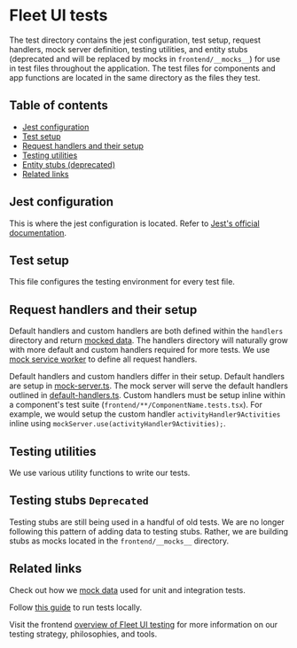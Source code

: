 # Fleet UI tests

The test directory contains the jest configuration, test setup, request handlers, mock server definition,  testing utilities, and entity stubs (deprecated and will be replaced by mocks in `frontend/__mocks__`) for use in test files throughout the application. The test files for components and app functions are located in the same directory as the files they test.

<!-- 
TODO

The default export from the test directory includes mock server with default handlers, custom handlers, testing stubs, and testing utilities like custom renderers. -->

## Table of contents
- [Jest configuration](#jest-configuration)
- [Test setup](#test-setup)
- [Request handlers and their setup](#request-handlers-and-their-setup)
- [Testing utilities](#testing-utilities)
- [Entity stubs (deprecated)](#entity-stubs-deprecated)
- [Related links](#related-links)

## Jest configuration

This is where the jest configuration is located. Refer to [Jest's official documentation](https://jestjs.io/docs/configuration).
## Test setup

This file configures the testing environment for every test file.

## Request handlers and their setup

Default handlers and custom handlers are both defined within the `handlers` directory and return [mocked data](../__mocks__/README.md). The handlers directory will naturally grow with more default and custom handlers required for more tests. We use [mock service worker](https://mswjs.io/docs/api/rest) to define all request handlers.

Default handlers and custom handlers differ in their setup. Default handlers are setup in [mock-server.ts](./mock-server.ts). The mock server will serve the default handlers outlined in [default-handlers.ts](./default-handlers.ts). Custom handlers must be setup inline within a component's test suite (`frontend/**/ComponentName.tests.tsx`). For example, we would setup the custom handler `activityHandler9Activities` inline using `mockServer.use(activityHandler9Activities);`.

## Testing utilities

We use various utility functions to write our tests.

## Testing stubs `Deprecated`

Testing stubs are still being used in a handful of old tests. We are no longer following this pattern of adding data to testing stubs. Rather, we are building stubs as mocks located in the `frontend/__mocks__` directory.

## Related links

Check out how we [mock data](../__mocks__/README.md) used for unit and integration tests.

Follow [this guide](../../docs/Contributing/Testing-and-local-development.md) to run tests locally.

Visit the frontend [overview of Fleet UI testing](../docs/Contributing/Fleet-UI-Testing.md) for more information on our testing strategy, philosophies, and tools.